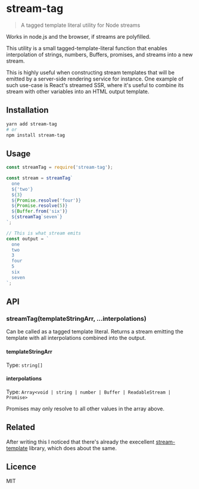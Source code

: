 # stream-tag

> A tagged template literal utility for Node streams

Works in node.js and the browser, if streams are polyfilled.

This utility is a small tagged-template-literal function that enables
interpolation of strings, numbers, Buffers, promises, and streams
into a new stream.

This is highly useful when constructing stream templates that will be
emitted by a server-side rendering service for instance. One example
of such use-case is React's streamed SSR, where it's useful to combine
its stream with other variables into an HTML output template.

## Installation

```sh
yarn add stream-tag
# or
npm install stream-tag
```

## Usage

```js
const streamTag = require('stream-tag');

const stream = streamTag`
  one
  ${'two'}
  ${3}
  ${Promise.resolve('four')}
  ${Promise.resolve(5)}
  ${Buffer.from('six')}
  ${streamTag`seven`}
`;

// This is what stream emits
const output = `
  one
  two
  3
  four
  5
  six
  seven
`;
```

## API

### streamTag(templateStringArr, ...interpolations)

Can be called as a tagged template literal. Returns a stream emitting the template
with all interpolations combined into the output.

#### templateStringArr

Type: `string[]`

#### interpolations

Type: `Array<void | string | number | Buffer | ReadableStream | Promise>`

Promises may only resolve to all other values in the array above.

## Related

After writing this I noticed that there's already the execellent [stream-template](https://github.com/almost/stream-template)
library, which does about the same.

## Licence

MIT
